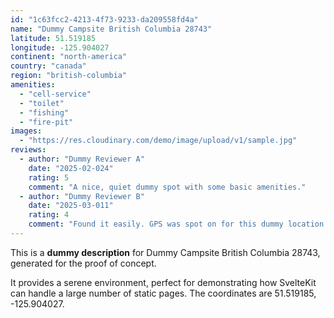 ```yaml
---
id: "1c63fcc2-4213-4f73-9233-da209558fd4a"
name: "Dummy Campsite British Columbia 28743"
latitude: 51.519185
longitude: -125.904027
continent: "north-america"
country: "canada"
region: "british-columbia"
amenities:
  - "cell-service"
  - "toilet"
  - "fishing"
  - "fire-pit"
images:
  - "https://res.cloudinary.com/demo/image/upload/v1/sample.jpg"
reviews:
  - author: "Dummy Reviewer A"
    date: "2025-02-024"
    rating: 5
    comment: "A nice, quiet dummy spot with some basic amenities."
  - author: "Dummy Reviewer B"
    date: "2025-03-011"
    rating: 4
    comment: "Found it easily. GPS was spot on for this dummy location."
---
```


This is a **dummy description** for Dummy Campsite British Columbia 28743, generated for the proof of concept.

It provides a serene environment, perfect for demonstrating how SvelteKit can handle a large number of static pages. The coordinates are 51.519185, -125.904027.
